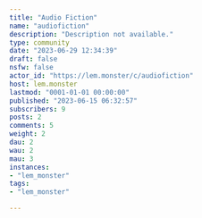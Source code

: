 ```yaml
---
title: "Audio Fiction" 
name: "audiofiction"
description: "Description not available."
type: community
date: "2023-06-29 12:34:39"
draft: false
nsfw: false
actor_id: "https://lem.monster/c/audiofiction"
host: lem.monster
lastmod: "0001-01-01 00:00:00"
published: "2023-06-15 06:32:57"
subscribers: 9
posts: 2
comments: 5
weight: 2
dau: 2
wau: 2
mau: 3
instances:
- "lem_monster"
tags: 
- "lem_monster"

---
```

